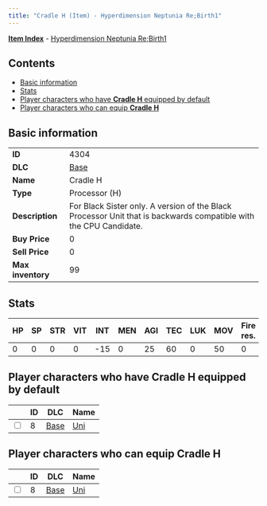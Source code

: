 ```yaml
---
title: "Cradle H (Item) - Hyperdimension Neptunia Re;Birth1"
---
```


[**Item Index**](/neptunia/rb1/item/index.html) - [Hyperdimension Neptunia Re;Birth1](/neptunia/rb1)

## Contents

- [Basic information](#basic-information)
- [Stats](#stats)
- [Player characters who have **Cradle H** equipped by default](#player-characters-who-have-cradle-h-equipped-by-default)
- [Player characters who can equip **Cradle H**](#player-characters-who-can-equip-cradle-h)

## Basic information

|   |   |
| -- | -- |
| **ID** | 4304 |
| **DLC** | [Base](/neptunia/rb1/dlc/1-base.html) |
| **Name** | Cradle H |
| **Type** | Processor (H) |
| **Description** | For Black Sister only. A version of the Black Processor Unit that is backwards compatible with the CPU Candidate. |
| **Buy Price** | 0 |
| **Sell Price** | 0 |
| **Max inventory** | 99 |


## Stats

| HP | SP | STR | VIT | INT | MEN | AGI | TEC | LUK | MOV | Fire res. | Ice res. | Wind res. | Lightning res. |
| -- | -- | --- | --- | --- | --- | --- | --- | --- | --- | --------- | -------- | --------- | -------------- |
| 0 | 0 | 0 | 0 | -15 | 0 | 25 | 60 | 0 | 50 | 0 | 0 | 0 | 0 |


## Player characters who have **Cradle H** equipped by default

|    | ID | DLC | Name |
| -- | -- | --- | ---- |
| <input type="checkbox" id="rb1-player-1-8" class="trackbox" /> | 8 | [Base](/neptunia/rb1/dlc/1-base.html) | [Uni](/neptunia/rb1/player/1-8-uni.html) |


## Player characters who can equip **Cradle H**

|    | ID | DLC | Name |
| -- | -- | --- | ---- |
| <input type="checkbox" id="rb1-player-1-8" class="trackbox" /> | 8 | [Base](/neptunia/rb1/dlc/1-base.html) | [Uni](/neptunia/rb1/player/1-8-uni.html) |
